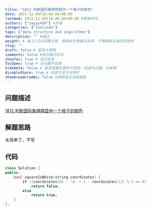 ```yaml
---
title: "1812.判断国际象棋棋盘中一个格子的颜色"
date: 2022-12-08T16:00:04+08:00
lastmod: 2022-12-08T16:00:04+08:00 #更新时间
authors: ["zwyyy456"] #作者
categories: ["leetcode"]
tags: ["data structure and algorithms"]
description: "" #描述
weight: # 输入1可以顶置文章，用来给文章展示排序，不填就默认按时间排序
slug: ""
draft: false # 是否为草稿
comments: false #是否展示评论
showToc: true # 显示目录
TocOpen: true # 自动展开目录
hidemeta: false # 是否隐藏文章的元信息，如发布日期、作者等
disableShare: true # 底部不显示分享栏
showbreadcrumbs: false #顶部显示当前路径
---
```

## 问题描述
[1812.判断国际象棋棋盘中一个格子的颜色](https://leetcode.cn/problems/determine-color-of-a-chessboard-square/)

## 解题思路
太简单了，不写

## 代码
```cpp
class Solution {
public:
    bool squareIsWhite(string coordinates) {
        if ((coordinates[0] - 'a' + 1 - coordinates[1]) % 2 == 0)
            return false;
        else
            return true;
    }
};
```

